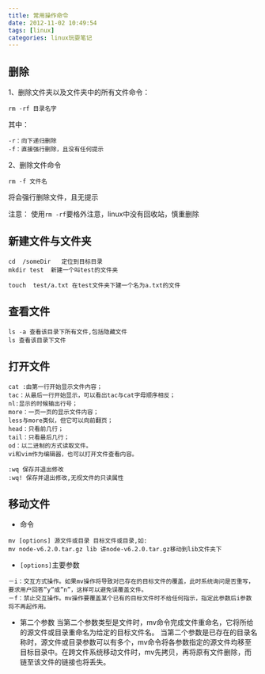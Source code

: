 ```yaml
---
title: 常用操作命令
date: 2012-11-02 10:49:54
tags: [linux]
categories: linux玩耍笔记
---
```

## 删除
1、删除文件夹以及文件夹中的所有文件命令：
```
rm -rf 目录名字
```
其中：
```
-r：向下递归删除
-f：直接强行删除，且没有任何提示
``` 
2、删除文件命令
```
rm -f 文件名
```
将会强行删除文件，且无提示
 
注意：
使用`rm -rf`要格外注意，linux中没有回收站，慎重删除

## 新建文件与文件夹
```
cd  /someDir   定位到目标目录
mkdir test  新建一个叫test的文件夹
```
```
touch  test/a.txt 在test文件夹下建一个名为a.txt的文件
```

## 查看文件
```
ls -a 查看该目录下所有文件,包括隐藏文件
ls 查看该目录下文件
```

## 打开文件
```
cat :由第一行开始显示文件内容；
tac：从最后一行开始显示，可以看出tac与cat字母顺序相反；
nl:显示的时候输出行号；
more：一页一页的显示文件内容；
less与more类似，但它可以向前翻页；
head：只看前几行；
tail：只看最后几行；
od：以二进制的方式读取文件。
vi和vim作为编辑器，也可以打开文件查看内容。
```
```
:wq 保存并退出修改
:wq! 保存并退出修改,无视文件的只读属性
```
## 移动文件
- 命令
```
mv [options] 源文件或目录 目标文件或目录,如:
mv node-v6.2.0.tar.gz lib 讲node-v6.2.0.tar.gz移动到lib文件夹下
```

- `[options]`主要参数
```
－i：交互方式操作。如果mv操作将导致对已存在的目标文件的覆盖，此时系统询问是否重写，要求用户回答”y”或”n”，这样可以避免误覆盖文件。
－f：禁止交互操作。mv操作要覆盖某个已有的目标文件时不给任何指示，指定此参数后i参数将不再起作用。
```
- 第二个参数
当第二个参数类型是文件时，mv命令完成文件重命名，它将所给的源文件或目录重命名为给定的目标文件名。
当第二个参数是已存在的目录名称时，源文件或目录参数可以有多个，mv命令将各参数指定的源文件均移至目标目录中。在跨文件系统移动文件时，mv先拷贝，再将原有文件删除，而链至该文件的链接也将丢失。